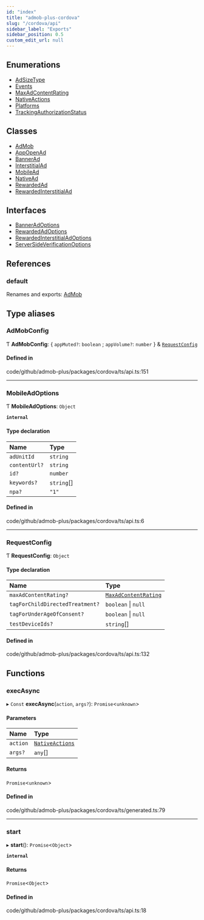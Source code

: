 ```yaml
---
id: "index"
title: "admob-plus-cordova"
slug: "/cordova/api"
sidebar_label: "Exports"
sidebar_position: 0.5
custom_edit_url: null
---
```


## Enumerations

- [AdSizeType](enums/AdSizeType.md)
- [Events](enums/Events.md)
- [MaxAdContentRating](enums/MaxAdContentRating.md)
- [NativeActions](enums/NativeActions.md)
- [Platforms](enums/Platforms.md)
- [TrackingAuthorizationStatus](enums/TrackingAuthorizationStatus.md)

## Classes

- [AdMob](classes/AdMob.md)
- [AppOpenAd](classes/AppOpenAd.md)
- [BannerAd](classes/BannerAd.md)
- [InterstitialAd](classes/InterstitialAd.md)
- [MobileAd](classes/MobileAd.md)
- [NativeAd](classes/NativeAd.md)
- [RewardedAd](classes/RewardedAd.md)
- [RewardedInterstitialAd](classes/RewardedInterstitialAd.md)

## Interfaces

- [BannerAdOptions](interfaces/BannerAdOptions.md)
- [RewardedAdOptions](interfaces/RewardedAdOptions.md)
- [RewardedInterstitialAdOptions](interfaces/RewardedInterstitialAdOptions.md)
- [ServerSideVerificationOptions](interfaces/ServerSideVerificationOptions.md)

## References

### default

Renames and exports: [AdMob](classes/AdMob.md)

## Type aliases

### AdMobConfig

Ƭ **AdMobConfig**: { `appMuted?`: `boolean` ; `appVolume?`: `number`  } & [`RequestConfig`](index.md#requestconfig)

#### Defined in

code/github/admob-plus/packages/cordova/ts/api.ts:151

___

### MobileAdOptions

Ƭ **MobileAdOptions**: `Object`

**`internal`**

#### Type declaration

| Name | Type |
| :------ | :------ |
| `adUnitId` | `string` |
| `contentUrl?` | `string` |
| `id?` | `number` |
| `keywords?` | `string`[] |
| `npa?` | ``"1"`` |

#### Defined in

code/github/admob-plus/packages/cordova/ts/api.ts:6

___

### RequestConfig

Ƭ **RequestConfig**: `Object`

#### Type declaration

| Name | Type |
| :------ | :------ |
| `maxAdContentRating?` | [`MaxAdContentRating`](enums/MaxAdContentRating.md) |
| `tagForChildDirectedTreatment?` | `boolean` \| ``null`` |
| `tagForUnderAgeOfConsent?` | `boolean` \| ``null`` |
| `testDeviceIds?` | `string`[] |

#### Defined in

code/github/admob-plus/packages/cordova/ts/api.ts:132

## Functions

### execAsync

▸ `Const` **execAsync**(`action`, `args?`): `Promise`<`unknown`\>

#### Parameters

| Name | Type |
| :------ | :------ |
| `action` | [`NativeActions`](enums/NativeActions.md) |
| `args?` | `any`[] |

#### Returns

`Promise`<`unknown`\>

#### Defined in

code/github/admob-plus/packages/cordova/ts/generated.ts:79

___

### start

▸ **start**(): `Promise`<`Object`\>

**`internal`**

#### Returns

`Promise`<`Object`\>

#### Defined in

code/github/admob-plus/packages/cordova/ts/api.ts:18
